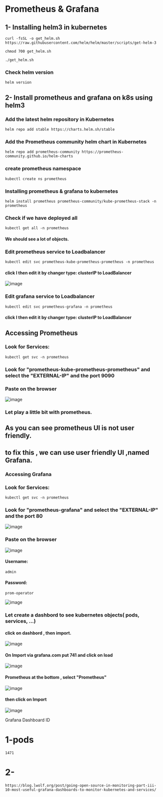 # Prometheus & Grafana
## 1- Installing helm3 in kubernetes
```
curl -fsSL -o get_helm.sh https://raw.githubusercontent.com/helm/helm/master/scripts/get-helm-3
```
```
chmod 700 get_helm.sh
```
```
./get_helm.sh
```
### Check helm version
```
helm version
```
## 2- Install prometheus and grafana on k8s using helm3

### Add the latest helm repository in Kubernetes
```
helm repo add stable https://charts.helm.sh/stable
```
### Add the Prometheus community helm chart in Kubernetes
```
helm repo add prometheus-community https://prometheus-community.github.io/helm-charts
```
### create prometheus namespace
```
kubectl create ns prometheus
```
### Installing prometheus & grafana to kubernetes
```
helm install prometheus prometheus-community/kube-prometheus-stack -n prometheus
```

### Check if we have deployed all
```
kubectl get all -n prometheus
```
#### We should see a lot of objects.
### Edit prometheus service to Loadbalancer
```
kubectl edit svc prometheus-kube-prometheus-prometheus -n prometheus
```
#### click I then edit it by changer type: clusterIP to LoadBalancer
![image](https://user-images.githubusercontent.com/107158398/187269632-0a8aa705-7b1a-44dd-939b-5eb64299d891.png)

### Edit grafana service to Loadbalancer
```
kubectl edit svc prometheus-grafana -n prometheus
```
#### click I then edit it by changer type: clusterIP to LoadBalancer


## Accessing Prometheus
### Look for Services:
```
kubectl get svc -n prometheus
```
### Look for "prometheus-kube-prometheus-prometheus" and select the "EXTERNAL-IP" and the port 9090
### Paste on the browser
![image](https://user-images.githubusercontent.com/107158398/187271606-343040ac-8c36-4ef7-96a0-7ab576d281a2.png)
### Let play a little bit with prometheus.
## As you can see prometheus UI is not user friendly.
## to fix this , we can use user friendly UI ,named Grafana.
### Accessing Grafana
### Look for Services:
```
kubectl get svc -n prometheus
```
### Look for "prometheus-grafana" and select the "EXTERNAL-IP" and the port 80
![image](https://user-images.githubusercontent.com/107158398/187272352-50eddd7e-86a1-4a25-8735-9929397ae806.png)

### Paste on the browser
![image](https://user-images.githubusercontent.com/107158398/187272460-ed162491-0674-41c3-bfda-dcbed970ba66.png)

#### Username: 
```
admin
```
#### Password:
```
prom-operator
```
![image](https://user-images.githubusercontent.com/107158398/187272824-82ee5abf-7bbb-4566-b1f6-539d00c82462.png)

### Let create a dashbord to see kubernetes objects( pods, services, ...)
#### click on dashbord , then import.
![image](https://user-images.githubusercontent.com/107158398/187273215-30a1ed69-5b42-431c-bce1-24af17a77b59.png)
#### On Import via grafana.com put 741 and click on load
![image](https://user-images.githubusercontent.com/107158398/187273449-4f52ed35-8dc0-4c78-884e-21ffd29924f5.png)
#### Prometheus at the bottom  , select "Prometheus"
![image](https://user-images.githubusercontent.com/107158398/187273656-d335f971-4e2f-427f-b006-0dbd95d6e99e.png)
#### then click on Import
![image](https://user-images.githubusercontent.com/107158398/187273729-9e41634f-5d24-4ede-990c-a9656a326cc9.png)





Grafana Dashboard ID
# 1-pods
```
1471
```
# 2- 
```
https://blog.lwolf.org/post/going-open-source-in-monitoring-part-iii-10-most-useful-grafana-dashboards-to-monitor-kubernetes-and-services/
```
